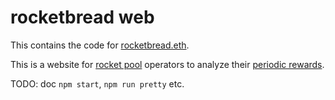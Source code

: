 # rocketbread web

This contains the code for [rocketbread.eth](https://rocketbread.eth.link).

This is a website for [rocket pool](http://rocketpool.net/) operators to analyze their [periodic rewards](https://github.com/rocket-pool/rewards-trees).

TODO: doc `npm start`, `npm run pretty` etc.